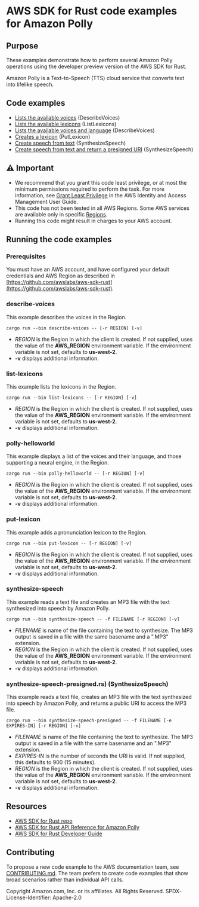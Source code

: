 # AWS SDK for Rust code examples for Amazon Polly

## Purpose

These examples demonstrate how to perform several Amazon Polly operations using the developer preview version of the AWS SDK for Rust.

Amazon Polly is a Text-to-Speech (TTS) cloud service that converts text into lifelike speech.

## Code examples

-   [Lists the available voices](src/bin/describe-voices.rs) (DescribeVoices)
-   [Lists the available lexicons](src/bin/list-lexicons.rs) (ListLexicons)
-   [Lists the available voices and language](src/bin/polly-helloworld.rs) (DescribeVoices)
-   [Creates a lexicon](src/bin/put-lexicon.rs) (PutLexicon)
-   [Create speech from text](src/bin/synthesize-speech.rs) (SynthesizeSpeech)
-   [Create speech from text and return a presigned URI](src/bin/synthesize-speech-presigned.rs) (SynthesizeSpeech)

## ⚠ Important

-   We recommend that you grant this code least privilege,
    or at most the minimum permissions required to perform the task.
    For more information, see
    [Grant Least Privilege](https://docs.aws.amazon.com/IAM/latest/UserGuide/best-practices.html#grant-least-privilege)
    in the AWS Identity and Access Management User Guide.
-   This code has not been tested in all AWS Regions.
    Some AWS services are available only in specific
    [Regions](https://aws.amazon.com/about-aws/global-infrastructure/regional-product-services).
-   Running this code might result in charges to your AWS account.

## Running the code examples

### Prerequisites

You must have an AWS account, and have configured your default credentials and AWS Region as described in [https://github.com/awslabs/aws-sdk-rust](https://github.com/awslabs/aws-sdk-rust).

### describe-voices

This example describes the voices in the Region.

`cargo run --bin describe-voices -- [-r REGION] [-v]`

-   _REGION_ is the Region in which the client is created.
    If not supplied, uses the value of the **AWS_REGION** environment variable.
    If the environment variable is not set, defaults to **us-west-2**.
-   **-v** displays additional information.

### list-lexicons

This example lists the lexicons in the Region.

`cargo run --bin list-lexicons -- [-r REGION] [-v]`

-   _REGION_ is the Region in which the client is created.
    If not supplied, uses the value of the **AWS_REGION** environment variable.
    If the environment variable is not set, defaults to **us-west-2**.
-   **-v** displays additional information.

### polly-helloworld

This example displays a list of the voices and their language, and those supporting a neural engine, in the Region.

`cargo run --bin polly-helloworld -- [-r REGION] [-v]`

-   _REGION_ is the Region in which the client is created.
    If not supplied, uses the value of the **AWS_REGION** environment variable.
    If the environment variable is not set, defaults to **us-west-2**.
-   **-v** displays additional information.

### put-lexicon

This example adds a pronunciation lexicon to the Region.

`cargo run --bin put-lexicon -- [-r REGION] [-v]`

-   _REGION_ is the Region in which the client is created.
    If not supplied, uses the value of the **AWS_REGION** environment variable.
    If the environment variable is not set, defaults to **us-west-2**.
-   **-v** displays additional information.

### synthesize-speech

This example reads a text file and creates an MP3 file with the text synthesized into speech by Amazon Polly.

`cargo run --bin synthesize-speech -- -f FILENAME [-r REGION] [-v]`

-   _FILENAME_ is name of the file containing the text to synthesize.
    The MP3 output is saved in a file with the same basename and a ".MP3" extension.
-   _REGION_ is the Region in which the client is created.
    If not supplied, uses the value of the **AWS_REGION** environment variable.
    If the environment variable is not set, defaults to **us-west-2**.
-   **-v** displays additional information.

### synthesize-speech-presigned.rs) (SynthesizeSpeech)

This example reads a text file, creates an MP3 file with the text synthesized into speech by Amazon Polly, and returns a public URI to access the MP3 file.

`cargo run --bin synthesize-speech-presigned -- -f FILENAME [-e EXPIRES-IN] [-r REGION] [-v]`

-   _FILENAME_ is name of the file containing the text to synthesize.
    The MP3 output is saved in a file with the same basename and an ".MP3" extension.
-   _EXPIRES-IN_ is the number of seconds the URI is valid.
    If not supplied, this defaults to 900 (15 minutes).
-   _REGION_ is the Region in which the client is created.
    If not supplied, uses the value of the **AWS_REGION** environment variable.
    If the environment variable is not set, defaults to **us-west-2**.
-   **-v** displays additional information.

## Resources

-   [AWS SDK for Rust repo](https://github.com/awslabs/aws-sdk-rust)
-   [AWS SDK for Rust API Reference for Amazon Polly](https://docs.rs/aws-sdk-polly)
-   [AWS SDK for Rust Developer Guide](https://docs.aws.amazon.com/sdk-for-rust/latest/dg)

## Contributing

To propose a new code example to the AWS documentation team,
see [CONTRIBUTING.md](https://github.com/picante-io/aws-doc-sdk-examples/blob/master/CONTRIBUTING.md).
The team prefers to create code examples that show broad scenarios rather than individual API calls.

Copyright Amazon.com, Inc. or its affiliates. All Rights Reserved. SPDX-License-Identifier: Apache-2.0
